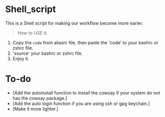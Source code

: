 # Shell_script
This is a Shell script for making our workflow become more earier.

> How to USE it.
1. Copy the `code` from aliasrc file, then paste the 'code' to your bashrc or zshrc file.
2. 'source' your bashrc or zshrc file.
3. Enjoy it.

# To-do
- [Add the autoinstall function to install the cowsay if your system do not has the cowsay package.]
- [Add the auto login function if you are using ssh or gpg keychain.]
- [Make it more lighter.]
